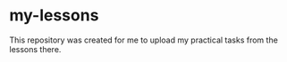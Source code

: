 # my-lessons
This repository was created for me to upload my practical tasks from the lessons there.
